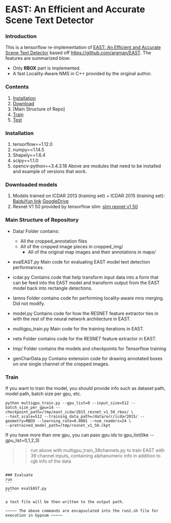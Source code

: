 # EAST: An Efficient and Accurate Scene Text Detector

### Introduction
This is a tensorflow re-implementation of [EAST: An Efficient and Accurate Scene Text Detector](https://arxiv.org/abs/1704.03155v2) based off https://github.com/argman/EAST.
The features are summarized blow:
+ Only **RBOX** part is implemented.
+ A fast Locality-Aware NMS in C++ provided by the original author.

### Contents
1. [Installation](#installation)
2. [Download](#download)
3. [Main Structure of Repo]
4. [Train](#train)
5. [Test](#test)

### Installation
1. tensorflow==1.12.0
2. numpy==1.14.5
3. Shapely==1.6.4
4. scipy==1.1.0
5. opencv-python==3.4.3.18
Above are modules that need to be installed and example of versions that work. 

### Downloaded models
1. Models trained on ICDAR 2013 (training set) + ICDAR 2015 (training set): [BaiduYun link](http://pan.baidu.com/s/1jHWDrYQ) [GoogleDrive](https://drive.google.com/open?id=0B3APw5BZJ67ETHNPaU9xUkVoV0U)
2. Resnet V1 50 provided by tensorflow slim: [slim resnet v1 50](http://download.tensorflow.org/models/resnet_v1_50_2016_08_28.tar.gz)

### Main Structure of Repository
- Data/
     Folder contains:
	* All the cropped_annotation files
	* All of the cropped image pieces in cropped_img/
        * All of the original map images and their annotations in maps/
 
- evalEAST.py
     Main code for evaluating EAST model text detection performances.
- icdar.py
     Contains code that help transform input data into a form that can be feed into the EAST model and transform output from the EAST model back into rectangle detections.
- lamns
     Folder contains code for performing locality-aware mns merging. Did not modify.
- model.py
     Contains code for how the RESNET feature extractor ties in with the rest of the neural network architecture in EAST.
- multigpu_train.py
     Main code for the training iterations in EAST.
- nets
     Folder contains code for the RESNET feature extractor in EAST.
- tmp/
     Folder contains the models and checkpoints for Tensorflow training

- genCharData.py
     Contains extension code for drawing annotated boxes on one single channel of the cropped images.

### Train
If you want to train the model, you should provide info such as dataset path, model path, batch size per gpu, etc. 

```
python multigpu_train.py --gpu_list=0 --input_size=512 --batch_size_per_gpu=14 --checkpoint_path=/tmp/east_icdar2015_resnet_v1_50_rbox/ \
--text_scale=512 --training_data_path=/data/ocr/icdar2015/ --geometry=RBOX --learning_rate=0.0001 --num_readers=24 \
--pretrained_model_path=/tmp/resnet_v1_50.ckpt
```

If you have more than one gpu, you can pass gpu ids to gpu_list(like --gpu_list=0,1,2,3)

>> run above with multigpu_train_39channels.py to train EAST with 39 channel inputs, containing alphanumeric info in addition to rgb info of the data

~~~~~ The above commands are encapsulated into the run.sh file for executing in Gyspum ~~~~~

### Evaluate
run
```
python evalEAST.py
```

a text file will be then written to the output path.

~~~~~ The above commands are encapsulated into the run2.sh file for execution in Gypsum ~~~~~
